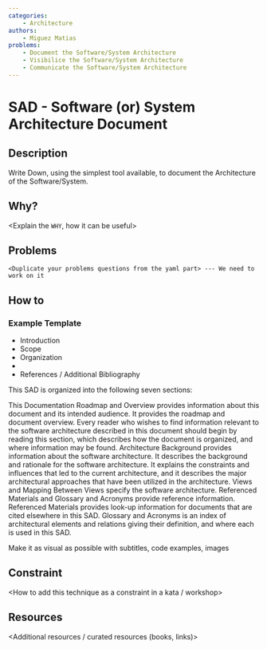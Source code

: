 ```yaml
---
categories:
    - Architecture
authors:
    - Miguez Matias
problems: 
    - Document the Software/System Architecture
    - Visibilice the Software/System Architecture
    - Communicate the Software/System Architecture
---
```


# SAD - Software (or) System Architecture Document
## Description
Write Down, using the simplest tool available, to document the Architecture of the Software/System.

## Why?
<Explain the `WHY`, how it can be useful>

## Problems
    <Duplicate your problems questions from the yaml part> --- We need to work on it

## How to

### Example Template

 - Introduction
 - Scope
 - Organization
 - <Content>
 - References / Additional Bibliography
    
This SAD is organized into the following seven sections:

This Documentation Roadmap and Overview provides information about this document and its intended audience. It provides the roadmap and document overview. Every reader who wishes to find information relevant to the software architecture described in this document should begin by reading this section, which describes how the document is organized, and where information may be found.
Architecture Background provides information about the software architecture. It describes the background and rationale for the software architecture. It explains the constraints and influences that led to the current architecture, and it describes the major architectural approaches that have been utilized in the architecture.
Views and Mapping Between Views specify the software architecture.
Referenced Materials and Glossary and Acronyms provide reference information.
Referenced Materials provides look-up information for documents that are cited elsewhere in this SAD. Glossary and Acronyms is an index of architectural elements and relations giving their definition, and where each is used in this SAD.

<Explain how to start>
Make it as visual as possible with subtitles, code examples, images

## Constraint
<How to add this technique as a constraint in a kata / workshop>

## Resources
<Additional resources / curated resources (books, links)>
